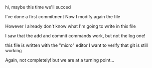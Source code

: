 hi, maybe this time we'll succed

I've done a first commitment
Now I modify again the file

However I already don't know what I'm going to write in this file

I saw that the add and commit commands work, but not the log one!

this file is written with the "micro" editor
I want to verify that git is still working

Again, not completely!
but we are at a turning point...
